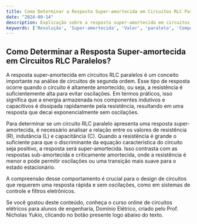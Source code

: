 ```yaml
---
title: Como Determinar a Resposta Super-amortecida em Circuitos RLC Paralelos?
date: "2024-09-14"
description: Explicação sobre a resposta super-amortecida em circuitos RLC paralelos, focando na comparação com outros tipos de respostas.
keywords: ['Resolução', 'Super-amortecida', 'Valor', 'paralelo', 'Comparação', 'resposta', 'RLC']
---
```


## Como Determinar a Resposta Super-amortecida em Circuitos RLC Paralelos?

A resposta super-amortecida em circuitos RLC paralelos é um conceito importante na análise de circuitos de segunda ordem. Esse tipo de resposta ocorre quando o circuito é altamente amortecido, ou seja, a resistência é suficientemente alta para evitar oscilações. Em termos práticos, isso significa que a energia armazenada nos componentes indutivos e capacitivos é dissipada rapidamente pela resistência, resultando em uma resposta que decai exponencialmente sem oscilações.

Para determinar se um circuito RLC paralelo apresenta uma resposta super-amortecida, é necessário analisar a relação entre os valores de resistência (R), indutância (L) e capacitância (C). Quando a resistência é grande o suficiente para que o discriminante da equação característica do circuito seja positivo, a resposta será super-amortecida. Isso contrasta com as respostas sub-amortecida e criticamente amortecida, onde a resistência é menor e pode permitir oscilações ou uma transição mais suave para o estado estacionário.

A compreensão desse comportamento é crucial para o design de circuitos que requerem uma resposta rápida e sem oscilações, como em sistemas de controle e filtros eletrônicos.

Se você gostou deste conteúdo, conheça o curso online de circuitos elétricos para alunos de engenharia, Domínio Elétrico, criado pelo Prof. Nicholas Yukio, clicando no botão presente logo abaixo do texto.